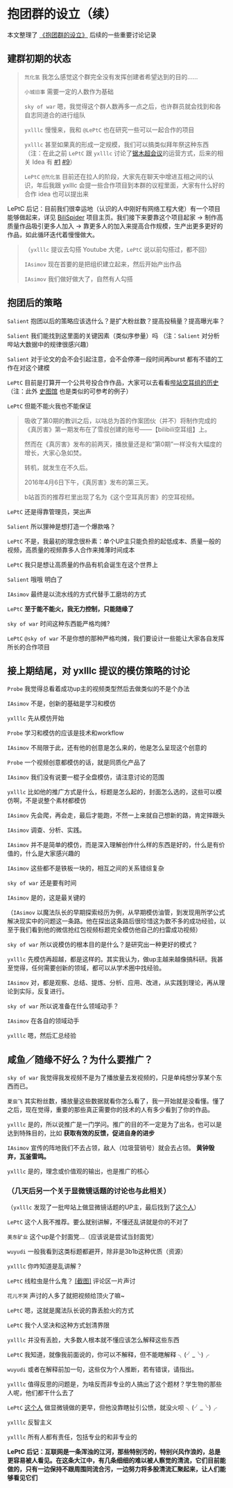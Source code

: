 # 抱团群的设立（续）

本文整理了 [《抱团群的设立》](http://www.bilibili.com/read/cv220952) 后续的一些重要讨论记录


## 建群初期的状态

> `氘化氢` 我怎么感觉这个群完全没有发挥创建者希望达到的目的……
>
> `小城旧事` 需要一定的人数作为基础
>
> `sky of war` 嗯，我觉得这个群人数再多一点之后，也许群员就会找到和各自志同道合的进行组队
>
> `yxlllc` 慢慢来，我和 `@LePtC` 也在研究一些可以一起合作的项目
>
> `yxlllc` 甚至如果真的形成一定规模，我们可以搞类似拜年祭这种东西 （注：在此之前 `LePtC` 跟 `yxlllc` 讨论了[锯木超会议](https://www.bilibili.com/video/av8390901/)的运营方式，后来的相关 Idea 有 [#1](https://github.com/orgs/uupers/teams/daily-idea/discussions/1) [#9](https://github.com/orgs/uupers/teams/daily-idea/discussions/9)）
>
> `LePtC` `@氘化氢` 目前还在拉人的阶段，大家先在聊天中增进互相之间的认识，年后我跟 yxlllc 会提一些合作项目到本群的议程里面，大家有什么好的合作 idea 也可以提出来

LePtC 后记：目前我们很幸运地（认识的人中刚好有网络工程大佬）有一个项目能够做起来，详见 [BiliSpider](https://github.com/uupers/BiliSpider) 项目主页。我们接下来要靠这个项目起家 → 制作高质量作品吸引更多人加入 → 靠更多人的加入来提高合作规模，生产出更多更好的作品，如此循环迭代着慢慢做大。

> （`yxlllc` 提议去勾搭 Youtube 大佬，`LePtC` 说以前勾搭过，都不回）
>
> `IAsimov` 现在首要的是把组织建立起来，然后开始产出作品
>
> `IAsimov` 我们做好做大了，自然有人勾搭



## 抱团后的策略

`Salient` 抱团以后的策略应该选什么？是扩大粉丝数？提高投稿量？提高曝光率？

`Salient` 我们能找到这里面的关键因素（类似序参量）吗 （注：`Salient` 对分析哔站大数据中的规律很感兴趣）

`Salient` 对于论文的会不会引起注意，会不会停滞一段时间再burst  都有不错的工作在对这个建模

`LePtC` 目前是打算开一个公共号投合作作品，大家可以去看看[哔站空耳组的历史](https://www.bilibili.com/read/cv61584) （注：此外 [史图馆](https://www.zhihu.com/question/63757511) 也是类似的可参考的例子）

`LePtC` 但能不能火我也不能保证

> 吸收了第0期的教训之后，以咕总为首的作案团伙（并不）将制作完成的《真厉害》第一期发布在了雪叔创建的账号——【bilibili空耳组】上。
>
> 然而在《真厉害》发布的前两天，播放量还是和“第0期”一样没有大幅度的增长，大家心急如焚。
>
> 转机，就发生在不久后。
>
> 2016年4月6日下午，《真厉害》发布的第三天。
>
> b站首页的推荐栏里出现了名为《这个空耳真厉害》的空耳视频。

`LePtC` 还是得靠管理员，哭出声




`Salient` 所以狸神是想打造一个爆款咯？

`LePtC` 不是，我最初的理念很朴素：单个UP主只能负担的起低成本、质量一般的视频，高质量的视频靠多人合作来摊薄时间成本

`LePtC` 我只是想让高质量的作品有机会诞生在这个世界上

`Salient` 哦哦 明白了

`IAsimov` 最终是以流水线的方式代替手工磨坊的方式

`LePtC` **至于能不能火，我无力控制，只能随缘了**

`sky of war` 时间这种东西能严格均摊?

`LePtC` `@sky of war` 不是你想的那种严格均摊，我们要设计一些能让大家各自发挥所长的合作项目



## 接上期结尾，对 yxlllc 提议的模仿策略的讨论

`Probe` 我觉得总看着成功up主的视频类型然后去做类似的不是个办法

`IAsimov` 不是，创新的基础是学习和模仿

`yxlllc` 先从模仿开始

`Probe` 学习和模仿的应该是技术和workflow

`IAsimov` 不局限于此，还有他的创意是怎么来的，他是怎么呈现这个创意的

`Probe` 一个视频创意都模仿的话，就是同质化产品了

`IAsimov` 我们没有说要一棍子全盘模仿，请注意讨论的范围

`yxlllc` 比如他的推广方式是什么，标题是怎么起的，封面怎么选的，这些可以模仿啊，不是说整个素材都模仿

`IAsimov` 先会爬，再会走，最后才能跑，不然一上来就自己想新的路，肯定摔跟头

`IAsimov` 调查、分析、实践。

`IAsimov` 并不是简单的模仿，而是深入理解创作什么样的东西是好的，什么是有价值的，什么是大家感兴趣的

`IAsimov` 这些都不是铁板一块的，相互之间的关系错综复杂

`sky of war` 还是要有时间

`IAsimov` 是的，这是最关键的



（`IAsimov` 以魔法队长的早期探索经历为例，从早期模仿油管，到发现用所学公式解决现实中的问题这一条路。他在探出这条路后很珍惜这为数不多的成功经验，以至于我们看到他的微信抢红包视频标题完全模仿他自己的扫雷成功视频）



`sky of war` 所以说模仿的根本目的是什么？是研究出一种更好的模式？

`yxlllc` 先模仿再超越，都是这样的。其实我认为，做up主越来越像搞科研。我甚至觉得，任何需要创新的领域，都可以从学术圈中找经验。

`IAsimov` 对，都是观察、总结、提炼、分析、应用、改进，从实践到理论，再从理论到实际，反复进行。

`sky of war` 所以说准备在什么领域动手？

`IAsimov` 在各自的领域动手

`yxlllc` 嗯，然后汇总经验





## 咸鱼／随缘不好么？为什么要推广？

`sky of war` 我觉得我发视频不是为了播放量去发视频的，只是单纯想分享某个东西而已。

`夏虫飞` 其实粉丝数，播放量这些数据就看你怎么看了，我一开始就是没看懂。懂了之后，现在觉得，重要的那些真正需要你的技术的人有多少看到了你的作品。

`yxlllc` 是的，所以说推广是一门学问。推广的目的不一定是为了出名，也可以是达到特殊目的，比如 **获取有效的反馈，促进自身的进步**

`IAsimov` 宣传的阵地我们不去占领，敌人（垃圾营销号）就会去占领。 **黄钟毁弃，瓦釜雷鸣。**

`yxlllc` 是的，理念或价值观的输出，也是推广的核心



### （几天后另一个关于显微镜话题的讨论也与此相关）

（`yxlllc` 发现了一批哔站上做显微镜话题的UP主，最后找到了[这个人](http://space.bilibili.com/16661793)）

`LePtC` 这个人我不推荐。要么就别讲解，不懂还乱讲就是你的不对了

`美东矿业` 这个up是个封面党...（应该说是尝试当封面党）

`wuyudi` 一般我看到这类标题都避开，除非是3b1b这种优质（资源）

`yxlllc` 你咋知道是乱讲解？

`LePtC` 线粒虫是什么鬼？ [[截图]](http://www.bilibili.com/video/av16571130) 评论区一片声讨

`花儿不哭` 声讨的人多了就把视频给顶火了嘛~

`LePtC` 嗯，这就是魔法队长说的靠丢脸火的方式

`LePtC` 我个人坚决和这种方式划清界限

`yxlllc` 并没有丢脸，大多数人根本就不懂应该怎么解释这些东西

`LePtC` 我知道，就像我前面说的，你可以不解释，但不能瞎解释 ╮(╯\_╰)╭

`wuyudi` 或者在解释前加一句，这些仅为个人推断，若有错误，请指出。

`yxlllc` 值得反思的问题是，为啥反而非专业的人搞出了这个题材？学生物的那些人呢，他们都干什么去了

`LePtC` [这个人](http://space.bilibili.com/31782714/) 做显微镜做的更早，但他没靠瞎扯引公愤，就没火呗 ╮(╯\_╰)╭

`yxlllc` 反智主义

`yxlllc` 所有人都有责任，包括专业的和非专业的


**LePtC 后记：互联网是一条浑浊的江河，那些特别污的，特别兴风作浪的，总是更容易被人看见。在这条大江中，有几条细细的难以被人察觉的清流，它们目前能做的，只有一边保持不跟周围同流合污，一边努力将多股清流汇聚起来，让人们能够看见它们**
